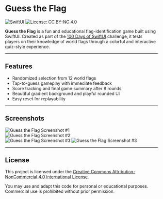 # Guess the Flag

[![SwiftUI](https://img.shields.io/badge/SwiftUI-✔️-orange)](https://developer.apple.com/xcode/swiftui/)
[![License: CC BY-NC 4.0](https://img.shields.io/badge/License-CC%20BY--NC%204.0-lightgrey.svg)](https://creativecommons.org/licenses/by-nc/4.0/)

**Guess the Flag** is a fun and educational flag-identification game built using SwiftUI. Created as part of the [100 Days of SwiftUI](https://www.hackingwithswift.com/100/swiftui) challenge, it tests players on their knowledge of world flags through a colorful and interactive quiz-style experience.

---

## Features

- Randomized selection from 12 world flags
- Tap-to-guess gameplay with immediate feedback
- Score tracking and final game summary after 8 rounds
- Beautiful gradient background and playful rounded UI
- Easy reset for replayability

---

## Screenshots

![Guess the Flag Screenshot #1](ss5.png)  
![Guess the Flag Screenshot #2](ss6.png)  
![Guess the Flag Screenshot #3](ss7.png)
![Guess the Flag Screenshot #3](ss8.png)

---

## License

This project is licensed under the [Creative Commons Attribution-NonCommercial 4.0 International License](https://creativecommons.org/licenses/by-nc/4.0/).

You may use and adapt this code for personal or educational purposes. Commercial use is prohibited without prior permission.
